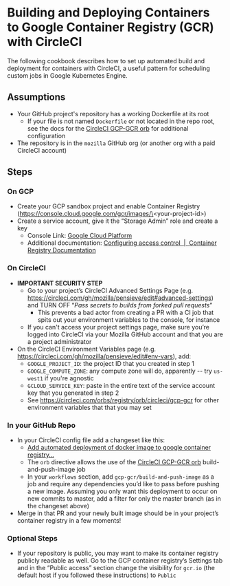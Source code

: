 # Building and Deploying Containers to Google Container Registry (GCR) with CircleCI

The following cookbook describes how to set up automated build and deployment for containers with CircleCI, a useful pattern for scheduling custom jobs in Google Kubernetes Engine.

<!-- toc -->

## Assumptions

* Your GitHub project's repository has a working Dockerfile at its root
    * If your file is not named `Dockerfile` or not located in the repo root, see the docs for the [CircleCI GCP-GCR orb](https://circleci.com/orbs/registry/orb/circleci/gcp-gcr) for additional configuration
* The repository is in the `mozilla` GitHub org (or another org with a paid CircleCI account)


## Steps


### On GCP

* Create your GCP sandbox project and enable Container Registry (https://console.cloud.google.com/gcr/images/\<your-project-id\>)
* Create a service account, give it the “Storage Admin” role and create a key
	* Console Link: [Google Cloud Platform](https://console.cloud.google.com/iam-admin/serviceaccounts)
	* Additional documentation: [Configuring access control  |  Container Registry Documentation](https://cloud.google.com/container-registry/docs/access-control?hl=en_US)


### On CircleCI

* **IMPORTANT SECURITY STEP**
    * Go to your project’s CircleCI Advanced Settings Page (e.g. https://circleci.com/gh/mozilla/pensieve/edit#advanced-settings) and TURN OFF “*Pass secrets to builds from forked pull requests*”
        * This prevents a bad actor from creating a PR with a CI job that spits out your environment variables to the console, for instance
	* If you can't access your project settings page, make sure you’re logged into CircleCI via your Mozilla GitHub account and that you are a project administrator
* On the CircleCI Environment Variables page (e.g. https://circleci.com/gh/mozilla/pensieve/edit#env-vars), add:
	* `GOOGLE_PROJECT_ID`: the project ID that you created in step 1
	* `GOOGLE_COMPUTE_ZONE`: any compute zone will do, apparently -- try `us-west1` if you're agnostic
	* `GCLOUD_SERVICE_KEY`: paste in the entire text of the service account key that you generated in step 2
	* See https://circleci.com/orbs/registry/orb/circleci/gcp-gcr for other environment variables that that you may set


### In your GitHub Repo

* In your CircleCI config file add a changeset like this:
	* [Add automated deployment of docker image to google container registry…](https://github.com/mozilla/pensieve/commit/b56f6f78b16d5893ff1cbf1ba895fa5bc85266c0)
    * The `orb` directive allows the use of the [CircleCI GCP-GCR orb](https://circleci.com/orbs/registry/orb/circleci/gcp-gcr) build-and-push-image job
	* In your `workflows` section, add `gcp-gcr/build-and-push-image` as a job and require any dependencies you’d like to pass before pushing a new image. Assuming you only want this deployment to occur on new commits to master, add a filter for only the master branch (as in the changeset above)
* Merge in that PR and your newly built image should be in your project’s container registry in a few moments!


### Optional Steps

* If your repository is public, you may want to make its container registry publicly readable as well. Go to the GCP container registry’s Settings tab and in the “Public access” section change the visibility for `gcr.io` (the default host if you followed these instructions) to `Public`
